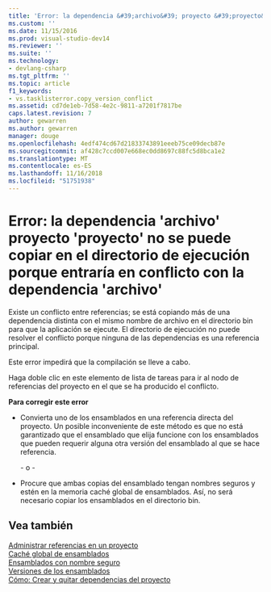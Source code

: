```yaml
---
title: 'Error: la dependencia &#39;archivo&#39; proyecto &#39;proyecto&#39; no se puede copiar en el directorio de ejecución porque entraría en conflicto con la dependencia &#39;archivo&#39; | Documentos de Microsoft'
ms.custom: ''
ms.date: 11/15/2016
ms.prod: visual-studio-dev14
ms.reviewer: ''
ms.suite: ''
ms.technology:
- devlang-csharp
ms.tgt_pltfrm: ''
ms.topic: article
f1_keywords:
- vs.tasklisterror.copy_version_conflict
ms.assetid: cd7de1eb-7d58-4e2c-9811-a7201f7817be
caps.latest.revision: 7
author: gewarren
ms.author: gewarren
manager: douge
ms.openlocfilehash: 4edf474cd67d21833743891eeeb75ce09decb87e
ms.sourcegitcommit: af428c7ccd007e668ec0dd8697c88fc5d8bca1e2
ms.translationtype: MT
ms.contentlocale: es-ES
ms.lasthandoff: 11/16/2018
ms.locfileid: "51751938"
---
```

# <a name="error-the-dependency-39file39-in-project-39project39-cannot-be-copied-to-the-run-directory-because-it-would-conflict-with-dependency-39file39"></a>Error: la dependencia &#39;archivo&#39; proyecto &#39;proyecto&#39; no se puede copiar en el directorio de ejecución porque entraría en conflicto con la dependencia &#39;archivo&#39;
Existe un conflicto entre referencias; se está copiando más de una dependencia distinta con el mismo nombre de archivo en el directorio bin para que la aplicación se ejecute. El directorio de ejecución no puede resolver el conflicto porque ninguna de las dependencias es una referencia principal.  
  
 Este error impedirá que la compilación se lleve a cabo.  
  
 Haga doble clic en este elemento de lista de tareas para ir al nodo de referencias del proyecto en el que se ha producido el conflicto.  
  
 **Para corregir este error**  
  
-   Convierta uno de los ensamblados en una referencia directa del proyecto. Un posible inconveniente de este método es que no está garantizado que el ensamblado que elija funcione con los ensamblados que pueden requerir alguna otra versión del ensamblado al que se hace referencia.  
  
     \- o -  
  
-   Procure que ambas copias del ensamblado tengan nombres seguros y estén en la memoria caché global de ensamblados. Así, no será necesario copiar los ensamblados en el directorio bin.  
  
## <a name="see-also"></a>Vea también  
 [Administrar referencias en un proyecto](../ide/managing-references-in-a-project.md)   
 [Caché global de ensamblados](http://msdn.microsoft.com/library/cf5eacd0-d3ec-4879-b6da-5fd5e4372202)   
 [Ensamblados con nombre seguro](http://msdn.microsoft.com/library/d4a80263-f3e0-4d81-9b61-f0cbeae3797b)   
 [Versiones de los ensamblados](http://msdn.microsoft.com/library/775ad4fb-914f-453c-98ef-ce1089b6f903)   
 [Cómo: Crear y quitar dependencias del proyecto](../ide/how-to-create-and-remove-project-dependencies.md)